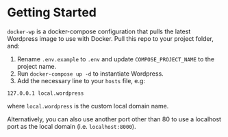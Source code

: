 # Getting Started

`docker-wp` is a docker-compose configuration that pulls the latest Wordpress image to use with Docker. Pull this repo to your project folder, and:

1. Rename `.env.example` to `.env` and update `COMPOSE_PROJECT_NAME` to the project name.
2. Run `docker-compose up -d` to instantiate Wordpress.
3. Add the necessary line to your `hosts` file, e.g:
```
127.0.0.1 local.wordpress
```
where `local.wordpress` is the custom local domain name.

Alternatively, you can also use another port other than 80 to use a localhost port as the local domain (i.e. `localhost:8000`).